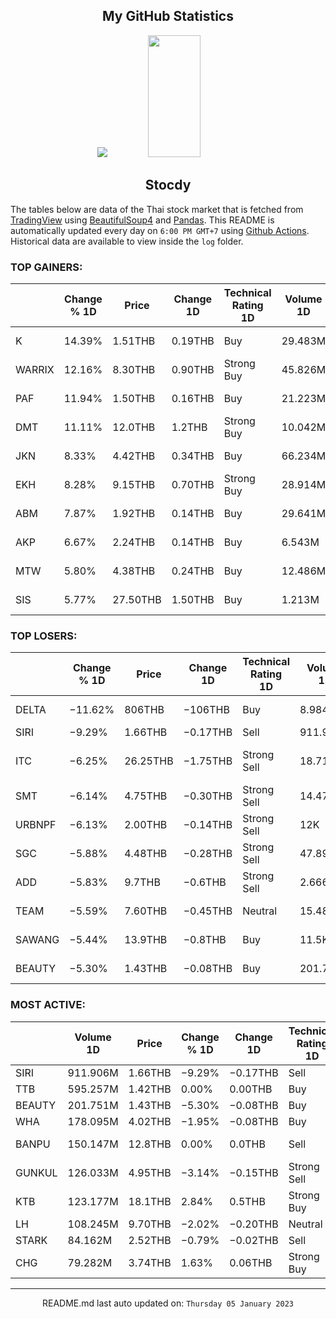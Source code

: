 <div align="center">

## My GitHub Statistics
<img src="https://github-readme-streak-stats.herokuapp.com/?user=nopnopwei&theme=black-ice&hide_border=true&stroke=0000&background=0D1117&ring=FFE573&fire=FF8623&currStreakLabel=FF8623" />
<img width="41%" height="195px" src="https://github-readme-stats.vercel.app/api/top-langs/?username=nopnopwei&layout=compact&hide_border=true&title_color=FEE473&text_color=FFFFFF&bg_color=0d1117" />
    
## Stocdy
<div align="left">

The tables below are data of the Thai stock market that is fetched from [TradingView](https://www.tradingview.com/markets/stocks-thailand/market-movers-all-stocks/) using [BeautifulSoup4](https://www.crummy.com/software/BeautifulSoup/bs4/doc/) and [Pandas](https://pandas.pydata.org). This README is automatically updated every day on `6:00 PM GMT+7` using [Github Actions](https://www.tradingview.com/markets/stocks-thailand/market-movers-all-stocks/). Historical data are available to view inside the `log` folder.
### TOP GAINERS:
|        | Change % 1D   | Price    | Change 1D   | Technical Rating 1D   | Volume 1D   | Volume * Price 1D   | Market cap   | P/E(TTM)   | EPS(TTM)   | Sector                | Sector Chg % 1D   |
|--------|---------------|----------|-------------|-----------------------|-------------|---------------------|--------------|------------|------------|-----------------------|-------------------|
| K      | 14.39%        | 1.51THB  | 0.19THB     | Buy                   | 29.483M     | 44.52M              | 502.007MTHB  | —          | −0.08THB   | Industrial Services   | −0.80%            |
| WARRIX | 12.16%        | 8.30THB  | 0.90THB     | Strong Buy            | 45.826M     | 380.352M            | —            | —          | —          | Consumer Non-Durables | −0.71%            |
| PAF    | 11.94%        | 1.50THB  | 0.16THB     | Buy                   | 21.223M     | 31.834M             | 718.778MTHB  | 29.71      | 0.05THB    | Consumer Non-Durables | −0.71%            |
| DMT    | 11.11%        | 12.0THB  | 1.2THB      | Strong Buy            | 10.042M     | 120.507M            | 12.757BTHB   | 18.21      | 0.59THB    | Transportation        | +0.49%            |
| JKN    | 8.33%         | 4.42THB  | 0.34THB     | Buy                   | 66.234M     | 292.755M            | 2.627BTHB    | 22.30      | 0.24THB    | Consumer Services     | +0.30%            |
| EKH    | 8.28%         | 9.15THB  | 0.70THB     | Strong Buy            | 28.914M     | 264.56M             | 5.273BTHB    | —          | 0.45THB    | Health Services       | +0.39%            |
| ABM    | 7.87%         | 1.92THB  | 0.14THB     | Buy                   | 29.641M     | 56.911M             | 712MTHB      | 20.30      | 0.09THB    | Process Industries    | +1.01%            |
| AKP    | 6.67%         | 2.24THB  | 0.14THB     | Buy                   | 6.543M      | 14.656M             | 848.4MTHB    | 23.92      | 0.09THB    | Industrial Services   | −0.80%            |
| MTW    | 5.80%         | 4.38THB  | 0.24THB     | Buy                   | 12.486M     | 54.69M              | 1.314BTHB    | —          | —          | Consumer Non-Durables | −0.71%            |
| SIS    | 5.77%         | 27.50THB | 1.50THB     | Buy                   | 1.213M      | 33.347M             | 9.105BTHB    | 11.93      | 2.18THB    | Distribution Services | −0.77%            |
### TOP LOSERS:
|        | Change % 1D   | Price    | Change 1D   | Technical Rating 1D   | Volume 1D   | Volume * Price 1D   | Market cap   | P/E(TTM)   | EPS(TTM)   | Sector                | Sector Chg % 1D   |
|--------|---------------|----------|-------------|-----------------------|-------------|---------------------|--------------|------------|------------|-----------------------|-------------------|
| DELTA  | −11.62%       | 806THB   | −106THB     | Buy                   | 8.984M      | 7.241B              | 1.138TTHB    | 85.86      | 10.62THB   | Electronic Technology | −7.82%            |
| SIRI   | −9.29%        | 1.66THB  | −0.17THB    | Sell                  | 911.906M    | 1.514B              | 27.241BTHB   | 11.00      | 0.17THB    | Finance               | −0.19%            |
| ITC    | −6.25%        | 26.25THB | −1.75THB    | Strong Sell           | 18.717M     | 491.315M            | 68.4BTHB     | —          | —          | Consumer Non-Durables | −0.71%            |
| SMT    | −6.14%        | 4.75THB  | −0.30THB    | Strong Sell           | 14.473M     | 68.603M             | 4.25BTHB     | 16.13      | 0.33THB    | Electronic Technology | −7.82%            |
| URBNPF | −6.13%        | 2.00THB  | −0.14THB    | Strong Sell           | 12K         | 23.88K              | 145.44MTHB   | —          | −0.14THB   | Finance               | −0.19%            |
| SGC    | −5.88%        | 4.48THB  | −0.28THB    | Strong Sell           | 47.89M      | 214.546M            | 15.434BTHB   | —          | —          | Finance               | −0.19%            |
| ADD    | −5.83%        | 9.7THB   | −0.6THB     | Strong Sell           | 2.666M      | 25.865M             | 1.648BTHB    | 24.01      | 0.43THB    | Technology Services   | −1.40%            |
| TEAM   | −5.59%        | 7.60THB  | −0.45THB    | Neutral               | 15.486M     | 117.695M            | 5.128BTHB    | 21.14      | 0.38THB    | Electronic Technology | −7.82%            |
| SAWANG | −5.44%        | 13.9THB  | −0.8THB     | Buy                   | 11.5K       | 159.85K             | 352.8MTHB    | —          | −1.33THB   | Consumer Durables     | −1.09%            |
| BEAUTY | −5.30%        | 1.43THB  | −0.08THB    | Buy                   | 201.751M    | 288.503M            | 4.502BTHB    | —          | −0.02THB   | Retail Trade          | +0.33%            |
### MOST ACTIVE:
|        | Volume 1D   | Price   | Change % 1D   | Change 1D   | Technical Rating 1D   | Volume * Price 1D   | Market cap   | P/E(TTM)   | EPS(TTM)   | Sector          | Sector Chg % 1D   |
|--------|-------------|---------|---------------|-------------|-----------------------|---------------------|--------------|------------|------------|-----------------|-------------------|
| SIRI   | 911.906M    | 1.66THB | −9.29%        | −0.17THB    | Sell                  | 1.514B              | 27.241BTHB   | 11.00      | 0.17THB    | Finance         | −0.19%            |
| TTB    | 595.257M    | 1.42THB | 0.00%         | 0.00THB     | Buy                   | 845.265M            | 137.204BTHB  | 10.50      | 0.14THB    | Finance         | −0.19%            |
| BEAUTY | 201.751M    | 1.43THB | −5.30%        | −0.08THB    | Buy                   | 288.503M            | 4.502BTHB    | —          | −0.02THB   | Retail Trade    | +0.33%            |
| WHA    | 178.095M    | 4.02THB | −1.95%        | −0.08THB    | Buy                   | 715.943M            | 61.282BTHB   | 18.92      | 0.22THB    | Transportation  | +0.49%            |
| BANPU  | 150.147M    | 12.8THB | 0.00%         | 0.0THB      | Sell                  | 1.922B              | 86.606BTHB   | 2.42       | 6.54THB    | Energy Minerals | +0.37%            |
| GUNKUL | 126.033M    | 4.95THB | −3.14%        | −0.15THB    | Strong Sell           | 622.602M            | 45.301BTHB   | 13.61      | 0.37THB    | Utilities       | −0.21%            |
| KTB    | 123.177M    | 18.1THB | 2.84%         | 0.5THB      | Strong Buy            | 2.23B               | 246.537BTHB  | 8.06       | 2.18THB    | Finance         | −0.19%            |
| LH     | 108.245M    | 9.70THB | −2.02%        | −0.20THB    | Neutral               | 1.05B               | 118.302BTHB  | 14.20      | 0.70THB    | Finance         | −0.19%            |
| STARK  | 84.162M     | 2.52THB | −0.79%        | −0.02THB    | Sell                  | 212.089M            | 30.242BTHB   | 9.68       | 0.26THB    | Finance         | −0.19%            |
| CHG    | 79.282M     | 3.74THB | 1.63%         | 0.06THB     | Strong Buy            | 296.515M            | 40.48BTHB    | 9.40       | 0.39THB    | Health Services | +0.39%            |
<hr>
<div align="center">

README.md last auto updated on: `Thursday 05 January 2023`
<br>
</div>
    